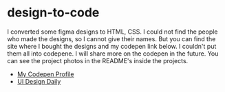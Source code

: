 # design-to-code

I converted some figma designs to HTML, CSS. I could not find the people who made the designs, so I cannot give their names. But you can find the site where I bought the designs and my codepen link below. I couldn't put them all into codepene. I will share more on the codepen in the future. You can see the project photos in the README's inside the projects.

- [My Codepen Profile](https://codepen.io/bahadirsofuoglu)
- [UI Design Daily](https://uidesigndaily.com/)
